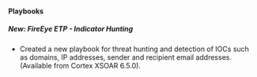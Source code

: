 
#### Playbooks
##### New: FireEye ETP - Indicator Hunting
- Created a new playbook for threat hunting and detection of IOCs such as domains, IP addresses, sender and recipient email addresses. (Available from Cortex XSOAR 6.5.0).